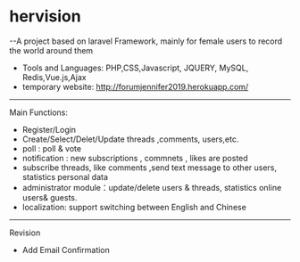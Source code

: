 # hervision
--A project based on laravel Framework, mainly for female users to record the world around them
- Tools and Languages:  PHP,CSS,Javascript, JQUERY, MySQL, Redis,Vue.js,Ajax
- temporary website: http://forumjennifer2019.herokuapp.com/
---
Main Functions:
- Register/Login
- Create/Select/Delet/Update  threads ,comments, users,etc.
- poll : poll & vote
- notification : new subscriptions , commnets , likes are posted
- subscribe threads, like comments ,send  text message to other users, statistics personal data
- administrator module：update/delete users & threads, statistics online users& guests.
- localization: support switching between English and Chinese
---
Revision
- Add Email Confirmation 
